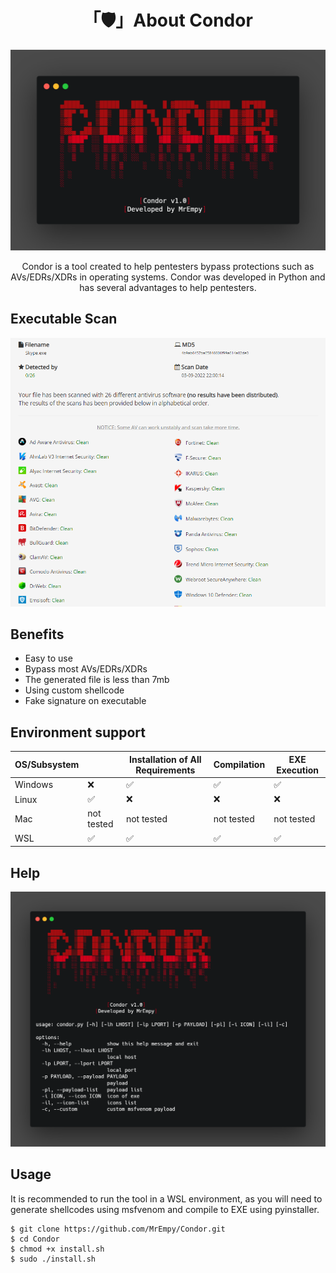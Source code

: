 <h1 align="center">「🛡️」About Condor</h1>

<p align="center"><img src="assets/banner.png"></p>

<p align="center">Condor is a tool created to help pentesters bypass protections such as AVs/EDRs/XDRs in operating systems. Condor was developed in Python and has several advantages to help pentesters.</p>

## Executable Scan

![](assets/scan.png)

## Benefits

* Easy to use
* Bypass most AVs/EDRs/XDRs
* The generated file is less than 7mb
* Using custom shellcode
* Fake signature on executable

## Environment support

| OS/Subsystem |  | Installation of All Requirements | Compilation | EXE Execution |
| ----------- | ----------- | ----------- | ----------- | ----------- |
| Windows | ❌ | ✅ | ✅ | ✅ |
| Linux | ✅ | ❌ | ❌ | ❌ |
| Mac | not tested | not tested | not tested | not tested |
| WSL | ✅ | ✅ | ✅ | ✅ |

## Help

![](assets/help.png)


## Usage

It is recommended to run the tool in a WSL environment, as you will need to generate shellcodes using msfvenom and compile to EXE using pyinstaller.

```
$ git clone https://github.com/MrEmpy/Condor.git
$ cd Condor
$ chmod +x install.sh
$ sudo ./install.sh
```
